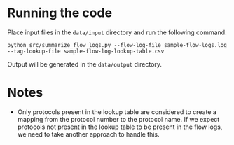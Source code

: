 # Running the code

Place input files in the `data/input` directory and run the following command:

```
python src/summarize_flow_logs.py --flow-log-file sample-flow-logs.log --tag-lookup-file sample-flow-log-lookup-table.csv
```

Output will be generated in the `data/output` directory.

# Notes

- Only protocols present in the lookup table are considered to create a mapping from the protocol number to the protocol name. If we expect protocols not present in the lookup table to be present in the flow logs, we need to take another approach to handle this.